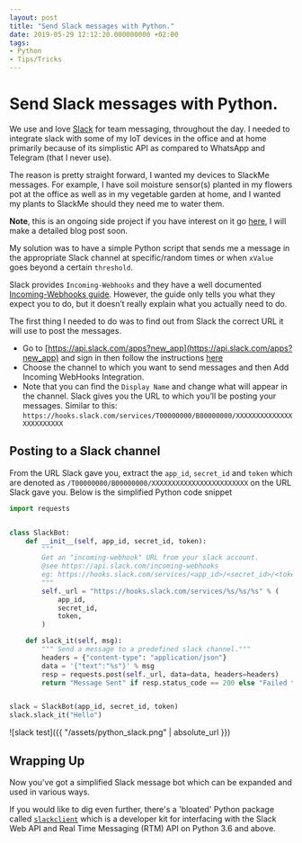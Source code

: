```yaml
---
layout: post
title: "Send Slack messages with Python."
date: 2019-05-29 12:12:20.000000000 +02:00
tags:
- Python
- Tips/Tricks
---
```

# Send Slack messages with Python.

We use and love [Slack](http://slack.com/) for team messaging, throughout the day. I needed to integrate slack with some of my IoT devices in the office and at home primarily because of its simplistic API as compared to WhatsApp and Telegram (that I never use).

The reason is pretty straight forward, I wanted my devices to SlackMe messages. For example, I have soil moisture sensor(s) planted in my flowers pot at the office as well as in my vegetable garden at home, and I wanted my plants to SlackMe should they need me to water them.

**Note**, this is an ongoing side project if you have interest on it go [here](http://bit.ly/2WyDjIN), I will make a detailed blog post soon.

My solution was to have a simple Python script that sends me a message in the appropriate Slack channel at specific/random times or when `xValue` goes beyond a certain `threshold`.

Slack provides `Incoming-Webhooks` and they have a well documented [Incoming-Webhooks guide](https://api.slack.com/incoming-webhooks).  However, the guide only tells you what they expect you to do, but it doesn’t really explain what you actually need to do.

The first thing I needed to do was to find out from Slack the correct URL it will use to post the messages.

*   Go to [https://api.slack.com/apps?new_app](https://api.slack.com/apps?new_app) and sign in
then follow the instructions [here](https://api.slack.com/incoming-webhooks)
*   Choose the channel to which you want to send messages and then Add Incoming WebHooks Integration.
*   Note that you can find the `Display Name` and change what will appear in the channel.  Slack gives you the URL to which you’ll be posting your messages. Similar to this: `https://hooks.slack.com/services/T00000000/B00000000/XXXXXXXXXXXXXXXXXXXXXXXX`

## Posting to a Slack channel

From the URL Slack gave you, extract the `app_id`, `secret_id` and `token` which are denoted as `/T00000000/B00000000/XXXXXXXXXXXXXXXXXXXXXXXX` on the URL Slack gave you. Below is the simplified Python code snippet


```python
import requests


class SlackBot:
    def __init__(self, app_id, secret_id, token):
        """
        Get an "incoming-webhook" URL from your slack account.
        @see https://api.slack.com/incoming-webhooks
        eg: https://hooks.slack.com/services/<app_id>/<secret_id>/<token>
        """
        self._url = "https://hooks.slack.com/services/%s/%s/%s" % (
            app_id,
            secret_id,
            token,
        )

    def slack_it(self, msg):
        """ Send a message to a predefined slack channel."""
        headers = {"content-type": "application/json"}
        data = '{"text":"%s"}' % msg
        resp = requests.post(self._url, data=data, headers=headers)
        return "Message Sent" if resp.status_code == 200 else "Failed to send message"


slack = SlackBot(app_id, secret_id, token)
slack.slack_it("Hello")
```

![slack test]({{ "/assets/python_slack.png" | absolute_url }})

## Wrapping Up
Now you've got a simplified Slack message bot which can be expanded and used in various ways.

If you would like to dig even further, there's a 'bloated' Python package called [`slackclient`](https://pypi.org/project/slackclient/) which is a developer kit for interfacing with the Slack Web API and Real Time Messaging (RTM) API on Python 3.6 and above.
